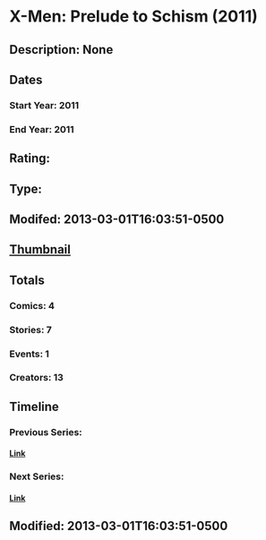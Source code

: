 # X-Men: Prelude to Schism (2011)
## Description: None
## Dates
### Start Year: 2011
### End Year: 2011
## Rating: 
## Type: 
## Modifed: 2013-03-01T16:03:51-0500
## [Thumbnail](http://i.annihil.us/u/prod/marvel/i/mg/9/20/5131175febc5e.jpg)
## Totals
### Comics: 4
### Stories: 7
### Events: 1
### Creators: 13
## Timeline
### Previous Series: 
#### [Link]()
### Next Series: 
#### [Link]()
## Modified: 2013-03-01T16:03:51-0500
